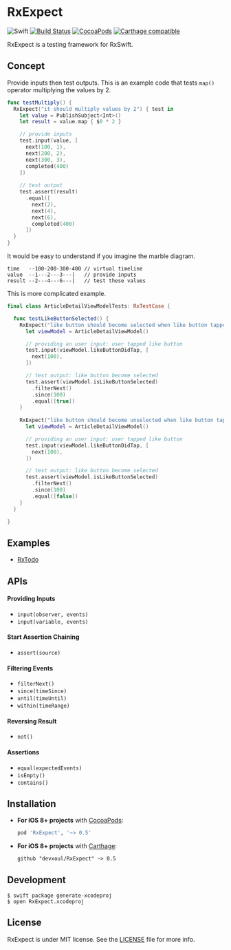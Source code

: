 RxExpect
========

![Swift](https://img.shields.io/badge/Swift-3.1-orange.svg)
[![Build Status](https://travis-ci.org/devxoul/RxExpect.svg?branch=master)](https://travis-ci.org/devxoul/RxExpect)
[![CocoaPods](http://img.shields.io/cocoapods/v/RxExpect.svg)](https://cocoapods.org/pods/RxExpect)
[![Carthage compatible](https://img.shields.io/badge/Carthage-compatible-4BC51D.svg?style=flat)](https://github.com/Carthage/Carthage)

RxExpect is a testing framework for RxSwift.

## Concept

Provide inputs then test outputs. This is an example code that tests `map()` operator multiplying the values by 2.

```swift
func testMultiply() {
  RxExpect("it should multiply values by 2") { test in
    let value = PublishSubject<Int>()
    let result = value.map { $0 * 2 }

    // provide inputs
    test.input(value, [
      next(100, 1),
      next(200, 2),
      next(300, 3),
      completed(400)
    ])
    
    // test output
    test.assert(result)
      .equal([
        next(2),
        next(4),
        next(6),
        completed(400)
      ])
  }
}
```

It would be easy to understand if you imagine the marble diagram.

```
time   --100-200-300-400 // virtual timeline
value  --1---2---3---|   // provide inputs
result --2---4---6---|   // test these values
```

This is more complicated example.

```swift
final class ArticleDetailViewModelTests: RxTestCase {

  func testLikeButtonSelected() {
    RxExpect("like button should become selected when like button tapped") { test in
      let viewModel = ArticleDetailViewModel()

      // providing an user input: user tapped like button
      test.input(viewModel.likeButtonDidTap, [
        next(100),
      ])

      // test output: like button become selected
      test.assert(viewModel.isLikeButtonSelected)
        .filterNext()
        .since(100)
        .equal([true])
    }
    
    RxExpect("like button should become unselected when like button tapped") { test in
      let viewModel = ArticleDetailViewModel()

      // providing an user input: user tapped like button
      test.input(viewModel.likeButtonDidTap, [
        next(100),
      ])

      // test output: like button become selected
      test.assert(viewModel.isLikeButtonSelected)
        .filterNext()
        .since(100)
        .equal([false])
    }
  }

}
```

## Examples

* [RxTodo](https://github.com/devxoul/RxTodo/tree/master/RxTodoTests/Sources/Tests)

## APIs

#### Providing Inputs

* `input(observer, events)`
* `input(variable, events)`

#### Start Assertion Chaining

* `assert(source)`

#### Filtering Events

* `filterNext()`
* `since(timeSince)`
* `until(timeUntil)`
* `within(timeRange)`

#### Reversing Result

* `not()`

#### Assertions

* `equal(expectedEvents)`
* `isEmpty()`
* `contains()`

## Installation

- **For iOS 8+ projects** with [CocoaPods](https://cocoapods.org):

    ```ruby
    pod 'RxExpect', '~> 0.5'
    ```

- **For iOS 8+ projects** with [Carthage](https://github.com/Carthage/Carthage):

    ```
    github "devxoul/RxExpect" ~> 0.5
    ```

## Development

```console
$ swift package generate-xcodeproj
$ open RxExpect.xcodeproj
```

## License

RxExpect is under MIT license. See the [LICENSE](LICENSE) file for more info.
